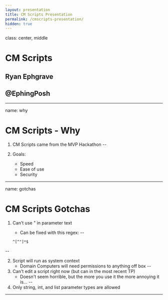 ```yaml
---
layout: presentation
title: CM Scripts Presentation
permalink: /cmscripts-presentation/
hidden: true
---
```

class: center, middle
# CM Scripts

## Ryan Ephgrave

## @EphingPosh

---
name: why

# CM Scripts - Why

1. CM Scripts came from the MVP Hackathon
--

1. Goals:
    * Speed
    * Ease of use
    * Security

---
name: gotchas

# CM Scripts Gotchas

1. Can't use " in parameter text
    * Can be fixed with this regex:
--

    ```regex
    ^[^"]*$
    ```

--

2. Script will run as system context
    * Domain Computers will need permissions to anything off box
--
3. Can't edit a script right now (but can in the most recent TP)
    * Doesn't seem horrible, but the more you use it the more annoying it is...
--
4. Only string, int, and list parameter types are allowed

---
